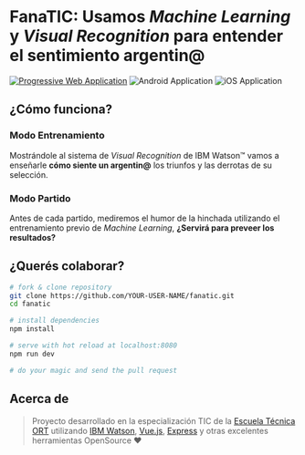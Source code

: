 # FanaTIC: Usamos _Machine Learning_ y _Visual Recognition_ para entender el sentimiento argentin@

[![Progressive Web Application](https://fanatic.mybluemix.net/static/img/badges/pwa.svg)](https://fanatic.mybluemix.net/)
![Android Application](https://fanatic.mybluemix.net/static/img/badges/google.svg)
![iOS Application](https://fanatic.mybluemix.net/static/img/badges/apple.svg)

## ¿Cómo funciona?

### Modo Entrenamiento
Mostrándole al sistema de *Visual Recognition* de IBM Watson&trade; vamos a enseñarle **cómo siente un argentin@** los triunfos y las derrotas de su selección.

### Modo Partido
Antes de cada partido, mediremos el humor de la hinchada utilizando el entrenamiento previo de *Machine Learning*, **¿Servirá para preveer los resultados?**

## ¿Querés colaborar?

``` bash
# fork & clone repository
git clone https://github.com/YOUR-USER-NAME/fanatic.git
cd fanatic

# install dependencies
npm install

# serve with hot reload at localhost:8080
npm run dev

# do your magic and send the pull request
```
## Acerca de

> Proyecto desarrollado en la especialización TIC de la [Escuela Técnica ORT](http://www.ort.edu.ar) utilizando [IBM Watson](https://www.ibm.com/watson/), [Vue.js](https://vuejs.org), [Express](http://expressjs.com) y otras excelentes herramientas OpenSource ♥ 

